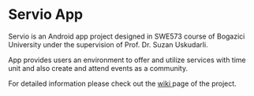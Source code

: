 # Servio App

Servio is an Android app project designed in SWE573 course of Bogazici University under the supervision of Prof. Dr. Suzan Uskudarli.

App provides users an environment to offer and utilize services with time unit and also create and attend events as a community.

For detailed information please check out the <a href="https://github.com/emreerkaslan/AdresVer/wiki"> wiki </a> page of the project.
